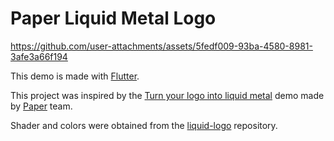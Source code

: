 # Paper Liquid Metal Logo

https://github.com/user-attachments/assets/5fedf009-93ba-4580-8981-3afe3a66f194

This demo is made with [Flutter][flutter].

This project was inspired by the [Turn your logo into liquid metal][liquid-logo-demo] demo made by [Paper][paper] team.

Shader and colors were obtained from the [liquid-logo][liquid-logo-repository] repository.

[flutter]: https://flutter.dev
[liquid-logo-demo]: https://liquid.paper.design
[liquid-logo-repository]: https://github.com/paper-design/liquid-logo
[paper]: https://paper.design
